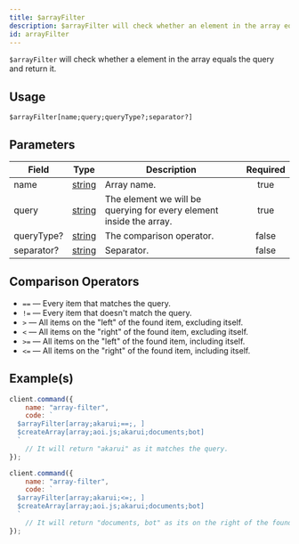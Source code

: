 ```yaml
---
title: $arrayFilter
description: $arrayFilter will check whether an element in the array equals the query and return it.
id: arrayFilter
---
```


`$arrayFilter` will check whether a element in the array equals the query and return it.

## Usage

```aoi
$arrayFilter[name;query;queryType?;separator?]
```

## Parameters

| Field      | Type                                                                                              | Description                                                         | Required |
| ---------- | ------------------------------------------------------------------------------------------------- | ------------------------------------------------------------------- | :------: |
| name       | [string](https://developer.mozilla.org/en-US/docs/Web/JavaScript/Reference/Global_Objects/String) | Array name.                                                         |   true   |
| query      | [string](https://developer.mozilla.org/en-US/docs/Web/JavaScript/Reference/Global_Objects/String) | The element we will be querying for every element inside the array. |   true   |
| queryType? | [string](https://developer.mozilla.org/en-US/docs/Web/JavaScript/Reference/Global_Objects/String) | The comparison operator.                                            |  false   |
| separator? | [string](https://developer.mozilla.org/en-US/docs/Web/JavaScript/Reference/Global_Objects/String) | Separator.                                                          |  false   |

## Comparison Operators

-   `==` — Every item that matches the query.
-   `!=` — Every item that doesn't match the query.
-   `>` — All items on the "left" of the found item, excluding itself.
-   `<` — All items on the "right" of the found item, excluding itself.
-   `>=` — All items on the "left" of the found item, including itself.
-   `<=` — All items on the "right" of the found item, including itself.

## Example(s)

```javascript
client.command({
    name: "array-filter",
    code: `
  $arrayFilter[array;akarui;==;, ]
  $createArray[array;aoi.js;akarui;documents;bot]
  `
    // It will return "akarui" as it matches the query.
});
```

```javascript
client.command({
    name: "array-filter",
    code: `
  $arrayFilter[array;akarui;<=;, ]
  $createArray[array;aoi.js;akarui;documents;bot]
  `
    // It will return "documents, bot" as its on the right of the found item.
});
```
